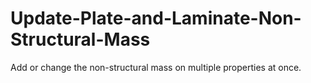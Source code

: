 # Update-Plate-and-Laminate-Non-Structural-Mass
Add or change the non-structural mass on multiple properties at once.
